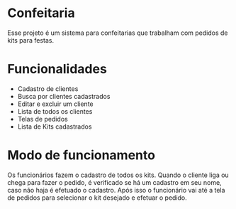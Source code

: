 # Confeitaria
Esse projeto é um sistema para confeitarias que trabalham com pedidos de kits para festas. 

# Funcionalidades
- Cadastro de clientes
- Busca por clientes cadastrados
- Editar e excluir um cliente
- Lista de todos os clientes
- Telas de pedidos
- Lista de Kits cadastrados

# Modo de funcionamento
Os funcionários fazem o cadastro de todos os kits.  Quando o cliente liga ou chega para fazer o pedido, é verificado se há um cadastro em seu nome, caso não haja é efetuado o cadastro. Após isso o funcionário vai até a tela de pedidos para selecionar o kit desejado e efetuar o pedido.
